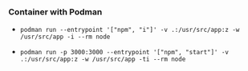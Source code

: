 ### Container with Podman

- `podman run --entrypoint '["npm", "i"]' -v .:/usr/src/app:z -w /usr/src/app -i --rm node`

- `podman run -p 3000:3000 --entrypoint '["npm", "start"]' -v .:/usr/src/app:z -w /usr/src/app -ti --rm node`
